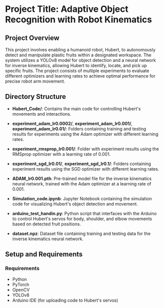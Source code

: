 # Project Title: Adaptive Object Recognition with Robot Kinematics

## Project Overview
This project involves enabling a humanoid robot, Hubert, to autonomously detect and manipulate plastic fruits within a designated workspace. The system utilizes a YOLOv8 model for object detection and a neural network for inverse kinematics, allowing Hubert to identify, locate, and pick up specific fruits. The project consists of multiple experiments to evaluate different optimizers and learning rates to achieve optimal performance for precise robot arm movement.

## Directory Structure

- **Hubert_Code/**: Contains the main code for controlling Hubert's movements and interactions.
  
- **experiment_adam_lr0.0002/**, **experiment_adam_lr0.001/**, **experiment_adam_lr0.01/**: Folders containing training and testing results for experiments using the Adam optimizer with different learning rates.

- **experiment_rmsprop_lr0.001/**: Folder with experiment results using the RMSprop optimizer with a learning rate of 0.001.

- **experiment_sgd_lr0.01/**, **experiment_sgd_lr0.1/**: Folders containing experiment results using the SGD optimizer with different learning rates.

- **ADAM_lr0.001.pth**: Pre-trained model file for the inverse kinematics neural network, trained with the Adam optimizer at a learning rate of 0.001.

- **Simulation_code.ipynb**: Jupyter Notebook containing the simulation code for visualizing Hubert's object detection and movement.

- **arduino_test_handin.py**: Python script that interfaces with the Arduino to control Hubert's servos for body, shoulder, and elbow movements based on detected fruit positions.

- **dataset.npz**: Dataset file containing training and testing data for the inverse kinematics neural network.

## Setup and Requirements

### Requirements
- Python 
- PyTorch
- OpenCV
- YOLOv8
- Arduino IDE (for uploading code to Hubert's servos)


